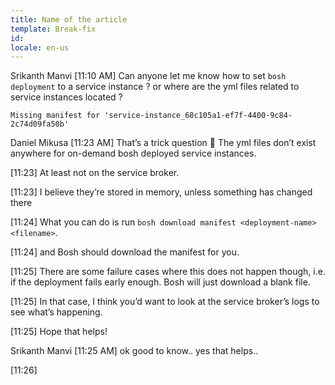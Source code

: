 ```yaml
---
title: Name of the article
template: Break-fix
id: 
locale: en-us
---
```



Srikanth Manvi [11:10 AM] 
Can anyone let me know how to set `bosh deployment` to a service instance ? or where are the yml files related to service instances located ?
```ubuntu@pivotal-ops-manager:/var/tempest/workspaces/default/deployments$ bosh deployment service-instance_68c105a1-ef7f-4400-9c84-2c74d09fa50b
Missing manifest for 'service-instance_68c105a1-ef7f-4400-9c84-2c74d09fa50b'
```

Daniel Mikusa [11:23 AM] 
That’s a trick question :slightly_smiling_face:  The yml files don’t exist anywhere for on-demand bosh deployed service instances.

[11:23] 
At least not on the service broker.

[11:23] 
I believe they’re stored in memory, unless something has changed there

[11:24] 
What you can do is run `bosh download manifest <deployment-name> <filename>`.

[11:24] 
and Bosh should download the manifest for you.

[11:25] 
There are some failure cases where this does not happen though, i.e. if the deployment fails early enough.  Bosh will just download a blank file.

[11:25] 
In that case, I think you’d want to look at the service broker’s logs to see what’s happening.

[11:25] 
Hope that helps!

Srikanth Manvi [11:25 AM] 
ok good to know.. yes that helps..

[11:26] 
